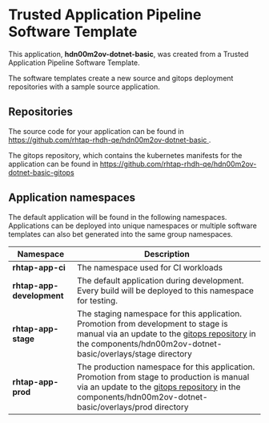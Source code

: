 # Trusted Application Pipeline Software Template

This application, **hdn00m2ov-dotnet-basic**, was created from a Trusted Application Pipeline Software Template.

The software templates create a new source and gitops deployment repositories with a sample source application. 

## Repositories

The source code for your application can be found in [https://github.com/rhtap-rhdh-qe/hdn00m2ov-dotnet-basic ](https://github.com/rhtap-rhdh-qe/hdn00m2ov-dotnet-basic ).
 
The gitops repository, which contains the kubernetes manifests for the application can be found in 
[https://github.com/rhtap-rhdh-qe/hdn00m2ov-dotnet-basic-gitops ](https://github.com/rhtap-rhdh-qe/hdn00m2ov-dotnet-basic-gitops ) 

## Application namespaces 

The default application will be found in the following namespaces. Applications can be deployed into unique namespaces or multiple software templates can also bet generated into the same group namespaces.  

|  Namespace   |  Description   |  
| -------- | -------- |
| **rhtap-app-ci** | The namespace used for CI workloads |
| **rhtap-app-development** | The default application during development. Every build will be deployed to this namespace for testing. |
| **rhtap-app-stage** | The staging namespace for this application. Promotion from development to stage is manual via an update to the [gitops repository](https://github.com/rhtap-rhdh-qe/hdn00m2ov-dotnet-basic-gitops ) in the components/hdn00m2ov-dotnet-basic/overlays/stage directory |
| **rhtap-app-prod** | The production namespace for this application. Promotion from stage to production is manual via an update to the [gitops repository](https://github.com/rhtap-rhdh-qe/hdn00m2ov-dotnet-basic-gitops ) in the components/hdn00m2ov-dotnet-basic/overlays/prod directory |